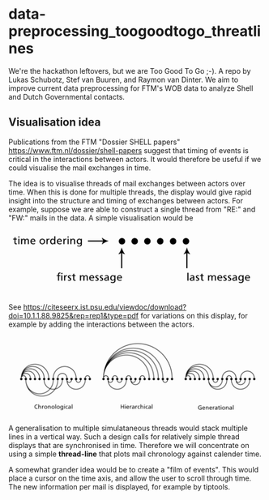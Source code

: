 # data-preprocessing_toogoodtogo_threatlines
We're the hackathon leftovers, but we are Too Good To Go ;-). A repo by Lukas Schubotz, Stef van Buuren, and Raymon van Dinter. We aim to improve current data preprocessing for FTM's WOB data to analyze Shell and Dutch Governmental contacts.


## Visualisation idea

Publications from the FTM "Dossier SHELL papers" <https://www.ftm.nl/dossier/shell-papers> suggest that timing of events is critical in the interactions between actors. It would therefore be useful if we could visualise the mail exchanges in time.

The idea is to visualise threads of mail exchanges between actors over time. When this is done for multiple threads, the display would give rapid insight into the structure and timing of exchanges between actors. For example, suppose we are able to construct a single thread from "RE:" and "FW:" mails in the data. A simple visualisation would be 

![](figures/simple.png)

See <https://citeseerx.ist.psu.edu/viewdoc/download?doi=10.1.1.88.9825&rep=rep1&type=pdf> for variations on this display, for example by adding the interactions between the actors. 

![](figures/complex.png)

A generalisation to multiple simulataneous threads would stack multiple lines in a vertical way. Such a design calls for relatively simple thread displays that are synchronised in time. Therefore we will concentrate on using a simple **thread-line** that plots mail chronology against calender time. 

A somewhat grander idea would be to create a "film of events". This would place a cursor on the time axis, and allow the user to scroll through time. The new information per mail is displayed, for example by tiptools. 


